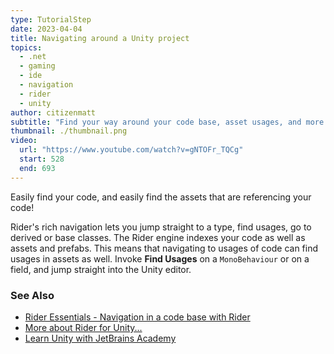 ```yaml
---
type: TutorialStep
date: 2023-04-04
title: Navigating around a Unity project
topics:
  - .net
  - gaming
  - ide
  - navigation
  - rider
  - unity
author: citizenmatt
subtitle: "Find your way around your code base, asset usages, and more."
thumbnail: ./thumbnail.png
video:
  url: "https://www.youtube.com/watch?v=gNTOFr_TQCg"
  start: 528
  end: 693
---
```


Easily find your code, and easily find the assets that are referencing your code!

Rider's rich navigation lets you jump straight to a type, find usages, go to derived or base classes.
The Rider engine indexes your code as well as assets and prefabs. This means that navigating to usages of code can find usages in assets as well.
Invoke **Find Usages** on a `MonoBehaviour` or on a field, and jump straight into the Unity editor.

### See Also

- [Rider Essentials - Navigation in a code base with Rider](https://www.jetbrains.com/dotnet/guide/tutorials/rider-essentials/navigation/)
- [More about Rider for Unity...](https://www.jetbrains.com/lp/dotnet-unity/)
- [Learn Unity with JetBrains Academy](https://hyperskill.org/tracks/36?utm=rider_guide)
